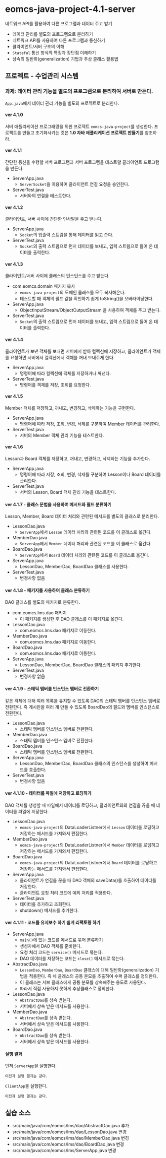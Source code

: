 # eomcs-java-project-4.1-server

네트워크 API를 활용하여 다른 프로그램과 데이터 주고 받기

- 데이터 관리를 별도의 프로그램으로 분리하기
- 네트워크 API를 사용하여 다른 프로그램과 통신하기
- 클라이언트/서버 구조의 이해
- `Stateful` 통신 방식의 특징과 장단점 이해하기
- 상속의 일반화(generalization) 기법과 추상 클래스 활용법
   
## 프로젝트 - 수업관리 시스템  

### 과제: 데이터 관리 기능을 별도의 프로그램으로 분리하여 서버로 만든다.

`App.java`에서 데이터 관리 기능을 별도의 프로젝트로 분리한다.

#### ver 4.1.0
서버 애플리케이션 프로그래밍을 위한 프로젝트 `eomcs-java-project`를 생성한다. 프로젝트를 만들고 초기화시키는 것은 **1.0 자바 애플리케이션 프로젝트 만들기**를 참조하라.

#### ver 4.1.1
간단한 통신을 수행할 서버 프로그램과 서버 프로그램을 테스트할 클라이언트 프로그램을 만든다.

- ServerApp.java
    - `ServerSocket`을 이용하여 클라이언트 연결 요청을 승인한다.
- ServerTest.java
    - 서버와의 연결을 테스트한다.

#### ver 4.1.2
클라이언트, 서버 사이에 간단한 인사말을 주고 받는다.

- ServerApp.java
    - `Socket`의 입출력 스트림을 통해 데이터를 읽고 쓴다.
- ServerTest.java
    - `Socket`의 출력 스트림으로 먼저 데이터를 보내고, 입력 스트림으로 들어 온 데이터를 출력한다.

#### ver 4.1.3
클라이언트/서버 사이에 클래스의 인스턴스를 주고 받는다.

- com.eomcs.domain 패키지 복사
    - `eomcs-java-project`의 도메인 클래스를 모두 복사해온다.
    - 테스트할 때 객체의 필드 값을 확인하기 쉽게 toString()을 오버라이딩한다.
- ServerApp.java
    - ObjectInputStream/ObjectOutputStream 을 사용하여 객체를 주고 받는다.
- ServerTest.java
    - `Socket`의 출력 스트림으로 먼저 데이터를 보내고, 입력 스트림으로 들어 온 데이터를 출력한다.

#### ver 4.1.4
클라이언트가 보낸 객체를 보내면 서버에서 받아 컬렉션에 저장하고, 클라이언트가 객체를 요청하면 서버에서 컬렉션에서 객체를 꺼내 보내주게 한다.

- ServerApp.java
    - 명령어에 따라 컬렉션에 객체를 저장하거나 꺼낸다.
- ServerTest.java
    - 명령어를 객체를 저장, 조회를 요청한다.

#### ver 4.1.5
Member 객체를 저장하고, 꺼내고, 변경하고, 삭제하는 기능을 구현한다.

- ServerApp.java
    - 명령어에 따라 저장, 조회, 변경, 삭제를 구분하여 Member 데이터를 관리한다.
- ServerTest.java
    - 서버의 Member 객체 관리 기능을 테스트한다.

#### ver 4.1.6
Lesson과 Board 객체를 저장하고, 꺼내고, 변경하고, 삭제하는 기능을 추가한다.

- ServerApp.java
    - 명령어에 따라 저장, 조회, 변경, 삭제를 구분하여 Lesson이나 Board 데이터를 관리한다.
- ServerTest.java
    - 서버의 Lesson, Board 객체 관리 기능을 테스트한다.

#### ver 4.1.7 - 클래스 문법을 사용하여 메서드와 필드 분류하기
Lesson, Member, Board 데이터 처리와 관련된 메서드를 별도의 클래스로 분리한다.

- LessonDao.java
    - `ServerApp`에서 `Lesson` 데이터 처리와 관련된 코드를 이 클래스로 옮긴다.
- MemberDao.java
    - `ServerApp`에서 `Member` 데이터 처리와 관련된 코드를 이 클래스로 옮긴다.
- BoardDao.java
    - `ServerApp`에서 `Board` 데이터 처리와 관련된 코드를 이 클래스로 옮긴다.
- ServerApp.java
    - LessonDao, MemberDao, BoardDao 클래스를 사용한다.
- ServerTest.java
    - 변경사항 없음

#### ver 4.1.8 - 패키지를 사용하여 클래스 분류하기
DAO 클래스를 별도의 패키지로 분류한다.

- com.eomcs.lms.dao 패키지
    - 이 패키지를 생성한 후 DAO 클래스를 이 패키지로 옮긴다.
- LessonDao.java
    - com.eomcs.lms.dao 패키지로 이동한다.
- MemberDao.java
    - com.eomcs.lms.dao 패키지로 이동한다.
- BoardDao.java
    - com.eomcs.lms.dao 패키지로 이동한다.
- ServerApp.java
    - LessonDao, MemberDao, BoardDao 클래스의 패키지 추가한다.
- ServerTest.java
    - 변경사항 없음

#### ver 4.1.9 - 스태틱 멤버를 인스턴스 멤버로 전환하기
같은 객체에 대해 여러 목록을 유지할 수 있도록 DAO의 스태틱 멤버를 인스턴스 멤버로 전환한다. 즉 게시판을 여러 개 만들 수 있도록 BoardDao의 필드와 멤버를 인스턴스로 전환한다.

- LessonDao.java
    - 스태틱 멤버를 인스턴스 멤버로 전환한다.
- MemberDao.java
    - 스태틱 멤버를 인스턴스 멤버로 전환한다.
- BoardDao.java
    - 스태틱 멤버를 인스턴스 멤버로 전환한다.        
- ServerApp.java
    - LessonDao, MemberDao, BoardDao 클래스의 인스턴스를 생성하여 메서드를 호출한다.
- ServerTest.java
    - 변경사항 없음

#### ver 4.1.10 - 데이터를 파일에 저장하고 로딩하기

DAO 객체를 생성할 때 파일에서 데이터를 로딩하고, 클라이언트와의 연결을 끊을 때 데이터를 파일에 저장한다.

- LessonDao.java
    - `eomcs-java-project`의 DataLoaderListner에서 `Lesson` 데이터를 로딩하고 저장하는 메서드를 가져와서 편집한다.
- MemberDao.java
    - `eomcs-java-project`의 DataLoaderListner에서 `Member` 데이터를 로딩하고 저장하는 메서드를 가져와서 편집한다.
- BoardDao.java
    - `eomcs-java-project`의 DataLoaderListner에서 `Board` 데이터를 로딩하고 저장하는 메서드를 가져와서 편집한다.
- ServerApp.java
    - 클라이언트가 연결을 끊을 때 DAO 객체의 saveData()를 호출하여 데이터를 저장한다.
    - 클라이언트 요청 처리 코드에 예외 처리를 적용한다.
- ServerTest.java
    - 데이터를 추가하고 조회한다. 
    - shutdown() 메서드를 추가한다.

#### ver 4.1.11 - 코드를 유지보수 하기 쉽게 리팩토링 하기 

- ServerApp.java
    - `main()`에 있는 코드를 메서드로 묶어 분류하기
    - 생성자에서 DAO 객체를 준비한다.
    - 요청 처리 코드는 `service()` 메서드로 묶는다.
    - DAO 데이터를 저장하는 코드는 `close()` 메서드로 묶는다.
- AbstractDao.java
    - `LessonDao`, `MemberDao`, `BoardDao` 클래스에 대해 일반화(generalization) 기법을 적용한다. 즉 세 클래스의 공통 분모를 추출하여 수퍼 클래스를 정의한다.
    - 이 클래스는 서브 클래스에게 공통 분모를 상속해주는 용도로 사용된다.
    - 따라서 직접 사용하지 못하게 추상클래스로 정의한다.
- LessonDao.java
    - `AbstractDao`를 상속 받는다.
    - 서버에서 상속 받은 메서드를 사용한다.
- MemberDao.java
    - `AbstractDao`를 상속 받는다.
    - 서버에서 상속 받은 메서드를 사용한다.
- BoardDao.java
    - `AbstractDao`를 상속 받는다.
    - 서버에서 상속 받은 메서드를 사용한다.


#### 실행 결과

먼저 `ServerApp`을 실행한다.
```
이전과 실행 결과는 같다.
```

`ClientApp`을 실행한다.
```
이전과 실행 결과는 같다.
```

## 실습 소스

- src/main/java/com/eomcs/lms/dao/AbstractDao.java 추가
- src/main/java/com/eomcs/lms/dao/LessonDao.java 변경
- src/main/java/com/eomcs/lms/dao/MemberDao.java 변경
- src/main/java/com/eomcs/lms/dao/BoardDao.java 변경
- src/main/java/com/eomcs/lms/ServerApp.java 변경